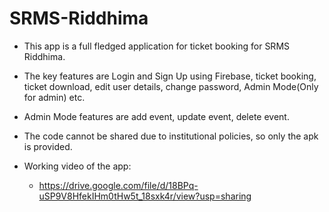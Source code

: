 # SRMS-Riddhima
- This app is a full fledged application for ticket booking for SRMS Riddhima.
- The key features are Login and Sign Up using Firebase, ticket booking, ticket download, edit user details, change password, Admin Mode(Only for admin) etc.
- Admin Mode features are add event, update event, delete event.

- The code cannot be shared due to institutional policies, so only the apk is provided.
- Working video of the app:
  - https://drive.google.com/file/d/18BPq-uSP9V8HfekIHm0tHw5t_18sxk4r/view?usp=sharing
